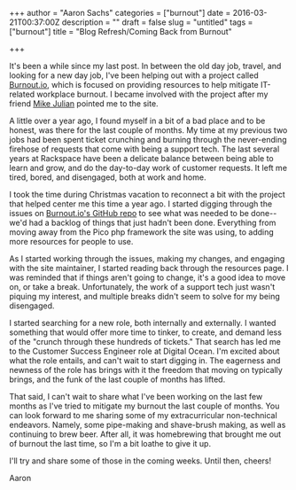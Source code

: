 +++
author = "Aaron Sachs"
categories = ["burnout"]
date = 2016-03-21T00:37:00Z
description = ""
draft = false
slug = "untitled"
tags = ["burnout"]
title = "Blog Refresh/Coming Back from Burnout"

+++

It's been a while since my last post. In between the old day job, travel, and looking for a new day job, I've been helping out with a project called [Burnout.io](http://burnout.io), which is focused on providing resources to help mitigate IT-related workplace burnout. I became involved with the project after my friend [Mike Julian](https://mikejulian.com/) pointed me to the site.

A little over a year ago, I found myself in a bit of a bad place and to be honest, was there for the last couple of months. My time at my previous two jobs had been spent ticket crunching and burning through the never-ending firehose of requests that come with being a support tech. The last several years at Rackspace have been a delicate balance between being able to learn and grow, and do the day-to-day work of customer requests. It left me tired, bored, and disengaged, both at work and home. 

I took the time during Christmas vacation to reconnect a bit with the project that helped center me this time a year ago. I started digging through the issues on [Burnout.io's GitHub repo](https://github.com/reignite/burnout.io) to see what was needed to be done--we'd had a backlog of things that just hadn't been done. Everything from moving away from the Pico php framework the site was using, to adding more resources for people to use. 

As I started working through the issues, making my changes, and engaging with the site maintainer, I started reading back through the resources page. I was reminded that if things aren't going to change, it's a good idea to move on, or take a break. Unfortunately, the work of a support tech just wasn't piquing my interest, and multiple breaks didn't seem to solve for my being disengaged. 

I started searching for a new role, both internally and externally. I wanted something that would offer more time to tinker, to create, and demand less of the "crunch through these hundreds of tickets." That search has led me to the Customer Success Engineer role at Digital Ocean. I'm excited about what the role entails, and can't wait to start digging in. The eagerness and newness of the role has brings with it the freedom that moving on typically brings, and the funk of the last couple of months has lifted. 

That said, I can't wait to share what I've been working on the last few months as I've tried to mitigate my burnout the last couple of months. You can look forward to me sharing some of my extracurricular non-technical endeavors. Namely, some pipe-making and shave-brush making, as well as continuing to brew beer. After all, it was homebrewing that brought me out of burnout the last time, so I'm a bit loathe to give it up.

I'll try and share some of those in the coming weeks. Until then, cheers!

Aaron
